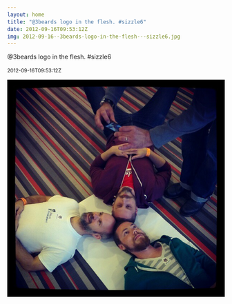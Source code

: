 ```yaml
---
layout: home
title: "@3beards logo in the flesh. #sizzle6"
date: 2012-09-16T09:53:12Z
img: 2012-09-16--3beards-logo-in-the-flesh---sizzle6.jpg
---
```


@3beards logo in the flesh. #sizzle6

<small>2012-09-16T09:53:12Z</small>

![@3beards logo in the flesh. #sizzle6](2012-09-16--3beards-logo-in-the-flesh---sizzle6.jpg)
